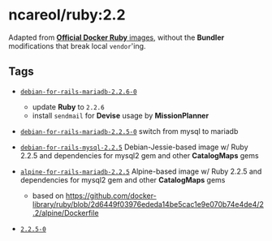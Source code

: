# ncareol/ruby:2.2

Adapted from [**Official Docker Ruby** images](https://hub.docker.com/_/ruby/), without the **Bundler** modifications that break local `vendor`'ing.

## Tags

- [`debian-for-rails-mariadb-2.2.6-0`](https://github.com/ncareol/docker-library/releases/tag/ncareol%2Fdebian-for-rails-mariadb-2.2.6-0)
  - update **Ruby** to `2.2.6`
  - install `sendmail` for **Devise** usage by **MissionPlanner**

- [`debian-for-rails-mariadb-2.2.5-0`](https://github.com/ncareol/docker-library/releases/tag/ncareol%2Fruby-debian-for-rails-mariadb-2.2.5-0) switch from mysql to mariadb

- [`debian-for-rails-mysql-2.2.5`](https://github.com/ncareol/docker-library/releases/tag/ncareol%2Fruby-debian-for-rails-mysql-2.2.5) Debian-Jessie-based image w/ Ruby 2.2.5 and dependencies for mysql2 gem and other **CatalogMaps** gems

- [`alpine-for-rails-mariadb-2.2.5`](https://github.com/ncareol/docker-library/releases/tag/ncareol%2Fruby-alpine-for-rails-mariadb-2.2.5) Alpine-based image w/ Ruby 2.2.5 and dependencies for mysql2 gem and other **CatalogMaps** gems

  - based on <https://github.com/docker-library/ruby/blob/2d6449f03976ededa14be5cac1e9e070b74e4de4/2.2/alpine/Dockerfile>

- [`2.2.5-0`](https://github.com/ncareol/docker-library/releases/tag/ncareol%2Fruby-2.2.5-0)
